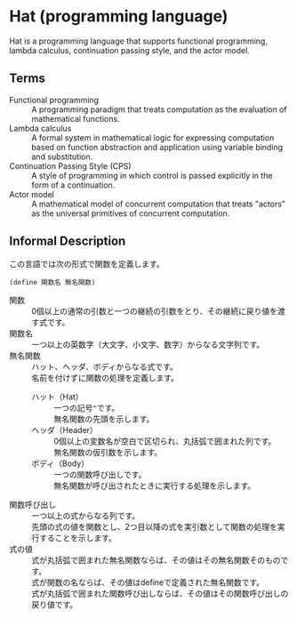 # Hat (programming language)

Hat is a programming language that supports functional programming, lambda calculus, continuation passing style, and the actor model.

## Terms
<dl>
<dt>Functional programming</dt><dd>A programming paradigm that treats computation as the evaluation of mathematical functions.</dd>
<dt>Lambda calculus</dt><dd>A formal system in mathematical logic for expressing computation based on function abstraction and application using variable binding and substitution.</dd>
<dt>Continuation Passing Style (CPS)</dt><dd>A style of programming in which control is passed explicitly in the form of a continuation.</dd>
<dt>Actor model</dt><dd>A mathematical model of concurrent computation that treats "actors" as the universal primitives of concurrent computation.</dd>
</dl>
<!-- <dt>Variable</dt><dd>A storage location paired with an associated symbolic name, which contains quantity of information referred to as a value.</dd>
<dt>Bound variable</dt><dd></dd>
<dt>Free variable</dt><dd></dd>
<!-- dt></dt><dd></dd>
-->

## Informal Description
この言語では次の形式で関数を定義します。

    (define 関数名 無名関数)

<dl>
<dt>関数</dt>
<dd>0個以上の通常の引数と一つの継続の引数をとり、その継続に戻り値を渡す式です。</dd>
<dt>関数名</dt>
<dd>一つ以上の英数字（大文字、小文字、数字）からなる文字列です。</dd>
<dt>無名関数</dt>
<dd>ハット、ヘッダ、ボディからなる式です。</dd>
<dd>名前を付けずに関数の処理を定義します。</dd>
<dd><dl>
<dt>ハット（Hat）</dt>
<dd>一つの記号<code>^</code>です。</dd>
<dd>無名関数の先頭を示します。</dd>
<dt>ヘッダ（Header）</dt>
<dd>0個以上の変数名が空白で区切られ、丸括弧で囲まれた列です。</dd>
<dd>無名関数の仮引数を示します。</dd>
<dt>ボディ（Body）</dt>
<dd>一つの関数呼び出しです。</dd>
<dd>無名関数が呼び出されたときに実行する処理を示します。</dd>
</dl></dd>
<dt>関数呼び出し</dt>
<dd>一つ以上の式からなる列です。</dd>
<dd>先頭の式の値を関数とし、2つ目以降の式を実引数として関数の処理を実行することを示します。</dd>
<dt>式の値</dt>
<dd>式が丸括弧で囲まれた無名関数ならば、その値はその無名関数そのものです。</dd>
<dd>式が関数の名ならば、その値はdefineで定義された無名関数です。</dd>    
<dd>式が丸括弧で囲まれた関数呼び出しならば、その値はその関数呼び出しの戻り値です。</dd>
<dt></dt>
<dd></dd>
</dl>

